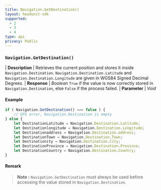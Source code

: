```yaml
---
title: Navigation.GetDestination()
layout: headunit-sdk
supported:
  - 2
  - 3
  - 4
type: api
privacy: Public
---
```


### `Navigation.GetDestination()`

| **Description** | Retrieves the current position and stores it inside `Navigation.Destination`.  `Navigation.Destination.Latitude` and `Navigation.Destination.Longitude` are given in WGS84 Signed Decimal Degrees.
| **Response** | *Boolean*  `True` if the value is now correctly stored in `Navigation.Destination`, else `False` if the process failed.
| **Parameter**   | *Void*

#### Example

```javascript
if ( Navigation.GetDestination() === false ) {
	// GPS error, Navigation.Destination is empty
} else {
	let DestinationLatitude = Navigation.Destination.Latitude;
	let Destinationlongitude = Navigation.Destination.Longitude;
	let Destinationaddress = Navigation.Destination.address;
	let DestinationTown = Navigation.Destination.Town;
	let Destinationity = Navigation.Destination.City;
	let DestinationProvince = Navigation.Destination.Province;
	let DestinationCountry = Navigation.Destination.Country;
}
```

#### Remark

>**Note :** `Navigation.GetDestination` must always be used before accessing the value stored in `Navigation.Destination`.